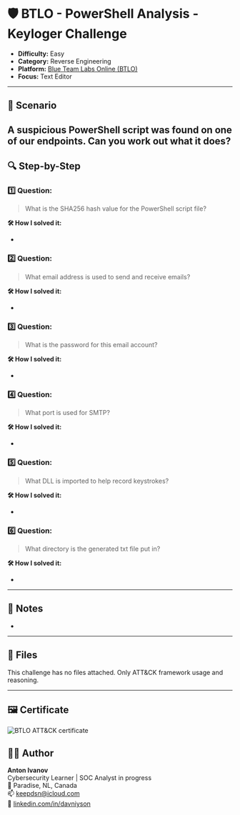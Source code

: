 # 🛡️ BTLO - PowerShell Analysis - Keyloger Challenge

- **Difficulty:** Easy  
- **Category:** Reverse Engineering
- **Platform:** [Blue Team Labs Online (BTLO)](https://blueteamlabs.online/)  
- **Focus:** Text Editor

---

## 📌 Scenario

A suspicious PowerShell script was found on one of our endpoints. Can you work out what it does?
---

## 🔍 Step-by-Step

### 1️⃣ Question:

> What is the SHA256 hash value for the PowerShell script file?

**🛠 How I solved it:**

- 

### 2️⃣ Question:

> What email address is used to send and receive emails?

**🛠 How I solved it:**

- 

### 3️⃣ Question:

> What is the password for this email account?

**🛠 How I solved it:**

- 

### 4️⃣ Question:

> What port is used for SMTP?

**🛠 How I solved it:**

- 

### 5️⃣ Question:

> What DLL is imported to help record keystrokes?

**🛠 How I solved it:**

- 

### 6️⃣ Question:

> What directory is the generated txt file put in?

**🛠 How I solved it:**

- 
  
---

## 🧠 Notes

- 
---

## 📂 Files

This challenge has no files attached. Only ATT&CK framework usage and reasoning.

---

## 🖼 Certificate

![BTLO ATT&CK certificate](./attackcert.jpg)



## 🧑‍💻 Author

**Anton Ivanov**  
Cybersecurity Learner | SOC Analyst in progress  
📍 Paradise, NL, Canada  
📫 [keepdsn@icloud.com](mailto:keepdsn@icloud.com)  
🔗 [linkedin.com/in/davniyson](https://linkedin.com/in/davniyson)
